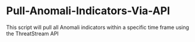 # Pull-Anomali-Indicators-Via-API
This script will pull all Anomali indicators within a specific time frame using the ThreatStream API
